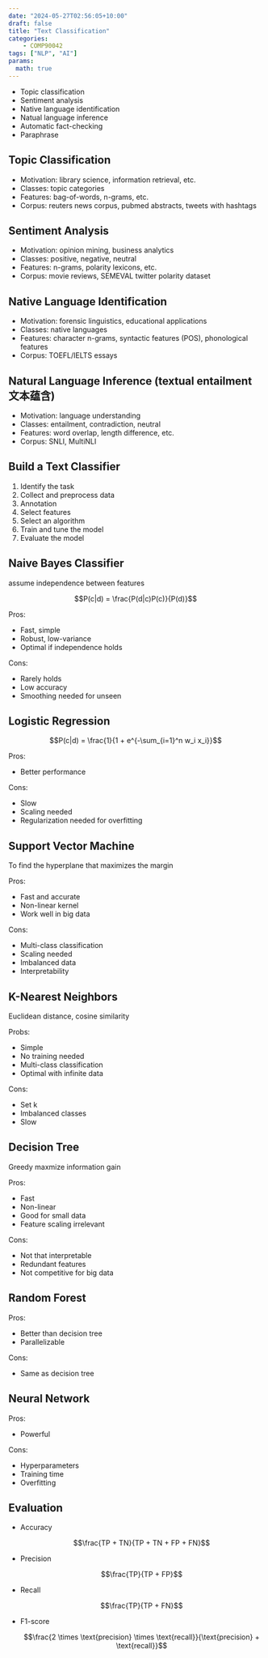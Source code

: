 ```yaml
---
date: "2024-05-27T02:56:05+10:00"
draft: false
title: "Text Classification"
categories:
    - COMP90042
tags: ["NLP", "AI"]
params:
  math: true
---
```



- Topic classification
- Sentiment analysis
- Native language identification
- Natual language inference
- Automatic fact-checking
- Paraphrase


## Topic Classification

- Motivation: library science, information retrieval, etc.
- Classes: topic categories
- Features: bag-of-words, n-grams, etc.
- Corpus: reuters news corpus, pubmed abstracts, tweets with hashtags

## Sentiment Analysis

- Motivation: opinion mining, business analytics
- Classes: positive, negative, neutral
- Features: n-grams, polarity lexicons, etc.
- Corpus: movie reviews, SEMEVAL twitter polarity dataset

## Native Language Identification

- Motivation: forensic linguistics, educational applications
- Classes: native languages
- Features: character n-grams, syntactic features (POS), phonological features
- Corpus: TOEFL/IELTS essays

## Natural Language Inference (textual entailment 文本蕴含)

- Motivation: language understanding
- Classes: entailment, contradiction, neutral
- Features: word overlap, length difference, etc.
- Corpus: SNLI, MultiNLI

## Build a Text Classifier

1. Identify the task
2. Collect and preprocess data
3. Annotation
4. Select features
5. Select an algorithm
6. Train and tune the model
7. Evaluate the model

## Naive Bayes Classifier

assume independence between features

$$P(c|d) = \frac{P(d|c)P(c)}{P(d)}$$

Pros:
- Fast, simple
- Robust, low-variance
- Optimal if independence holds

Cons:
- Rarely holds
- Low accuracy
- Smoothing needed for unseen

## Logistic Regression

$$P(c|d) = \frac{1}{1 + e^{-\sum_{i=1}^n w_i x_i}}$$

Pros:
- Better performance

Cons:
- Slow
- Scaling needed
- Regularization needed for overfitting

## Support Vector Machine

To find the hyperplane that maximizes the margin

Pros:
- Fast and accurate
- Non-linear kernel
- Work well in big data

Cons:
- Multi-class classification
- Scaling needed
- Imbalanced data
- Interpretability

## K-Nearest Neighbors

Euclidean distance, cosine similarity

Probs:
- Simple
- No training needed
- Multi-class classification
- Optimal with infinite data

Cons:
- Set k
- Imbalanced classes
- Slow

## Decision Tree

Greedy maxmize information gain

Pros:
- Fast
- Non-linear
- Good for small data
- Feature scaling irrelevant

Cons:
- Not that interpretable
- Redundant features
- Not competitive for big data

## Random Forest

Pros:
- Better than decision tree
- Parallelizable

Cons:
- Same as decision tree

## Neural Network

Pros:
- Powerful

Cons:
- Hyperparameters
- Training time
- Overfitting

## Evaluation

- Accuracy

    $$\frac{TP + TN}{TP + TN + FP + FN}$$

- Precision
    
    $$\frac{TP}{TP + FP}$$

- Recall
    
    $$\frac{TP}{TP + FN}$$  

- F1-score
    
    $$\frac{2 \times \text{precision} \times \text{recall}}{\text{precision} + \text{recall}}$$


